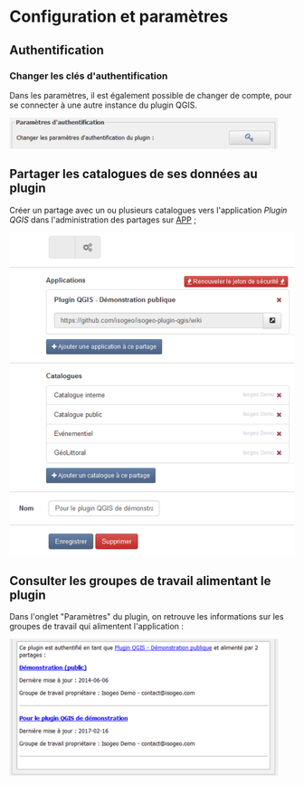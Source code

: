 # Configuration et paramètres

## Authentification


### Changer les clés d'authentification

Dans les paramètres, il est également possible de changer de compte, pour se connecter à une autre instance du plugin QGIS.

![](https://raw.githubusercontent.com/isogeo/isogeo-plugin-qgis/master/img/settings_switch_api_fr.png "TODO")

## Partager les catalogues de ses données au plugin

Créer un partage avec un ou plusieurs catalogues vers l'application *Plugin QGIS* dans l'administration des partages sur [APP](https://app.isogeo.com) ;

![](https://raw.githubusercontent.com/isogeo/isogeo-plugin-qgis/master/img/app_share_toPlugin_fr.png "Créer et configurer un partage")

## Consulter les groupes de travail alimentant le plugin

Dans l'onglet "Paramètres" du plugin, on retrouve les informations sur les groupes de travail qui alimentent l'application :


![](https://raw.githubusercontent.com/isogeo/isogeo-plugin-qgis/master/img/settings_shares_details_fr.png "TODO")



